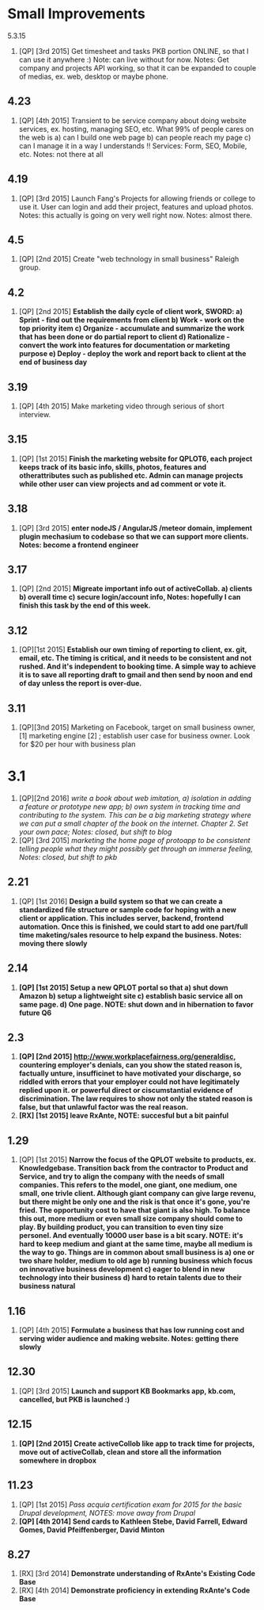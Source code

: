 Small Improvements
=

5.3.15
1. [QP] [3rd 2015] Get timesheet and tasks PKB portion ONLINE, so that I can use it anywhere :) Note: can live without for now. Notes: Get company and projects API working, so that it can be expanded to couple of medias, ex. web, desktop or maybe phone.

4.23
-

1. [QP] [4th 2015] Transient to be service company about doing website services, ex. hosting, managing SEO, etc. What 99% of people cares on the web is a) can I build one web page b) can people reach my page c) can I manage it in a way I understands !! Services: Form, SEO, Mobile, etc. Notes: not there at all

4.19
-

1. [QP] [3rd 2015] Launch Fang's Projects for allowing friends or college to use it. User can login and add their project, features and upload photos. Notes: this actually is going on very well right now.   Notes: almost there.

4.5
-

1. [QP] [2nd 2015] Create "web technology in small business" Raleigh group.

4.2
-

1. [QP] [2nd 2015] **Establish the daily cycle of client work, SWORD: a) Sprint - find out the requirements from client b) Work - work on the top priority item c) Organize - accumulate and summarize the work that has been done or do partial report to client d) Rationalize - convert the work into features for documentation or marketing purpose e) Deploy - deploy the work and report back to client at the end of business day**

3.19
-

1. [QP] [4th 2015] Make marketing video through serious of short interview. 

3.15
-

1. [QP] [1st 2015] **Finish the marketing website for QPLOT6, each project keeps track of its basic info, skills, photos, features and otherattributes such as published etc. Admin can manage projects while other user can view projects and ad comment or vote it.**

3.18
-

1. [QP] [3rd 2015] **enter nodeJS / AngularJS /meteor domain, implement plugin mechasium to codebase so that we can support more clients. Notes: become a frontend engineer**

3.17
-

1. [QP] [2nd 2015] **Migreate important info out of activeCollab. a) clients b) overall time c) secure login/account info, Notes: hopefully I can finish this task by the end of this week.**


3.12
-

1. [QP][1st 2015] **Establish our own timing of reporting to client, ex. git, email, etc. The timing is critical, and it needs to be consistent and not rushed. And it's independent to booking time. A simple way to achieve it is to save all reporting draft to gmail and then send by noon and end of day unless the report is over-due.**

3.11
-

1. [QP][3nd 2015] Marketing on Facebook, target on small business owner, [1] marketing engine [2] ; establish user case for business owner. Look for $20 per hour with business plan 

3.1
=

1. [QP][2nd 2016] *write a book about web imitation, a) isolation in adding a feature or prototype new app; b) own system in tracking time and contributing to the system. This can be a big marketing strategy where we can put a small chapter of the book on the internet. Chapter 2. Set your own pace; Notes: closed, but shift to blog*
2. [QP] [3rd 2015] *marketing the home page of protoapp to be consistent telling people what they might possibly get through an immerse feeling, Notes: closed, but shift to pkb* 

2.21
-

1. [QP] [1st 2016] **Design a build system so that we can create a standardized file structure or sample code for hoping with a new client or application. This includes server, backend, frontend automation. Once this is finished, we could start to add one part/full time maketing/sales resource to help expand the business. Notes: moving there slowly**

2.14
-

1. **[QP] [1st 2015] Setup a new QPLOT portal so that a) shut down Amazon b) setup a lightweight site c) establish basic service all on same page. d) One page. NOTE: shut down and in hibernation to favor future Q6**

2.3
-

1. **[QP] [2nd 2015] http://www.workplacefairness.org/generaldisc, countering employer's denials, can you show the stated reason is, factually unture, insufficinet to have motivated your discharge, so  riddled with errors that your employer could not have legitimately replied upon it. or powerful direct or ciscumstantial evidence of discrimination. The law requires to show not only the stated reason is false, but that unlawful factor was the real reason.**
2. **[RX] [1st 2015] leave RxAnte, NOTE: succesful but a bit painful**


1.29
-

1. [QP] [1st 2015] **Narrow the focus of the QPLOT website to products, ex. Knowledgebase. Transition back from the contractor to Product and Service, and try to align the company with the needs of small companies. This refers to the model, one giant, one medium, one small, one trivle client. Although giant company can give large revenu, but there might be only one and the risk is that once it's gone, you're fried. The opportunity cost to have that giant is also high. To balance this out, more medium or even small size company should come to play. By building product, you can transition to even tiny size personel. And eventually 10000 user base is a bit scary. NOTE: it's hard to keep medium and giant at the same time, maybe all medium is the way to go. Things are in common about small business is a) one or two share holder, medium to old age b) running business which focus on innovative business development c) eager to blend in new technology into their business d) hard to retain talents due to their business natural**

1.16
-

1. [QP] [4th 2015] **Formulate a business that has low running cost and serving wider audience and making website. Notes: getting there slowly**

12.30
-

1. [QP] [3rd 2015] **Launch and support KB Bookmarks app, kb.com, cancelled, but PKB is launched :)**

12.15
-

1. **[QP] [2nd 2015] Create activeCollob like app to track time for projects, move out of activeCollab, clean and store all the information somewhere in dropbox**

11.23
-

1. [QP] [1st 2015] *Pass acquia certification exam for 2015 for the basic Drupal development, NOTES: move away from Drupal*
2. **[QP] [4th 2014] Send cards to Kathleen Stebe, David Farrell, Edward Gomes, David Pfeiffenberger, David Minton**

8.27
-

1. [RX] [3rd 2014] **Demonstrate understanding of RxAnte's Existing Code Base**
2. [RX] [4th 2014] **Demonstrate proficiency in extending RxAnte's Code Base**